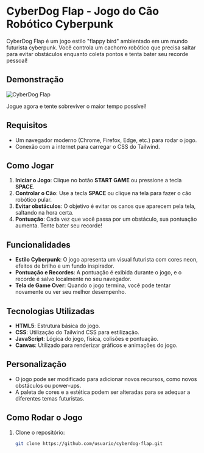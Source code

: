 # CyberDog Flap - Jogo do Cão Robótico Cyberpunk

CyberDog Flap é um jogo estilo "flappy bird" ambientado em um mundo futurista cyberpunk. Você controla um cachorro robótico que precisa saltar para evitar obstáculos enquanto coleta pontos e tenta bater seu recorde pessoal!

## Demonstração

![CyberDog Flap](./assets/cyberdog-preview.png)

Jogue agora e tente sobreviver o maior tempo possível!

## Requisitos

- Um navegador moderno (Chrome, Firefox, Edge, etc.) para rodar o jogo.
- Conexão com a internet para carregar o CSS do Tailwind.

## Como Jogar

1. **Iniciar o Jogo**: Clique no botão **START GAME** ou pressione a tecla **SPACE**.
2. **Controlar o Cão**: Use a tecla **SPACE** ou clique na tela para fazer o cão robótico pular.
3. **Evitar obstáculos**: O objetivo é evitar os canos que aparecem pela tela, saltando na hora certa.
4. **Pontuação**: Cada vez que você passa por um obstáculo, sua pontuação aumenta. Tente bater seu recorde!

## Funcionalidades

- **Estilo Cyberpunk**: O jogo apresenta um visual futurista com cores neon, efeitos de brilho e um fundo inspirador.
- **Pontuação e Recordes**: A pontuação é exibida durante o jogo, e o recorde é salvo localmente no seu navegador.
- **Tela de Game Over**: Quando o jogo termina, você pode tentar novamente ou ver seu melhor desempenho.

## Tecnologias Utilizadas

- **HTML5**: Estrutura básica do jogo.
- **CSS**: Utilização do Tailwind CSS para estilização.
- **JavaScript**: Lógica do jogo, física, colisões e pontuação.
- **Canvas**: Utilizado para renderizar gráficos e animações do jogo.

## Personalização

- O jogo pode ser modificado para adicionar novos recursos, como novos obstáculos ou power-ups.
- A paleta de cores e a estética podem ser alteradas para se adequar a diferentes temas futuristas.

## Como Rodar o Jogo

1. Clone o repositório:
   ```bash
   git clone https://github.com/usuario/cyberdog-flap.git
